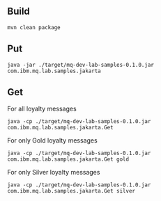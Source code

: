 ## Build

```
mvn clean package
```

## Put

```
java -jar ./target/mq-dev-lab-samples-0.1.0.jar com.ibm.mq.lab.samples.jakarta 
```

## Get

For all loyalty messages

```
java -cp ./target/mq-dev-lab-samples-0.1.0.jar com.ibm.mq.lab.samples.jakarta.Get
```

For only Gold loyalty messages

```
java -cp ./target/mq-dev-lab-samples-0.1.0.jar com.ibm.mq.lab.samples.jakarta.Get gold
```

For only Silver loyalty messages

```
java -cp ./target/mq-dev-lab-samples-0.1.0.jar com.ibm.mq.lab.samples.jakarta.Get silver
```
